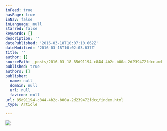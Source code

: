 ```yaml
---
inFeed: true
hasPage: true
inNav: false
inLanguage: null
starred: false
keywords: []
description: ''
datePublished: '2016-03-18T10:07:10.662Z'
dateModified: '2016-03-18T10:02:03.637Z'
title: ''
author: []
sourcePath: _posts/2016-03-18-85d91194-c844-4b2c-b00a-2d239472fdcc.md
published: true
authors: []
publisher:
  name: null
  domain: null
  url: null
  favicon: null
url: 85d91194-c844-4b2c-b00a-2d239472fdcc/index.html
_type: Article

---
```

![](https://s3-us-west-2.amazonaws.com/the-grid-img/p/588a4c8020e910ee6d0fb1adc092ebc1dae0d338.jpg)